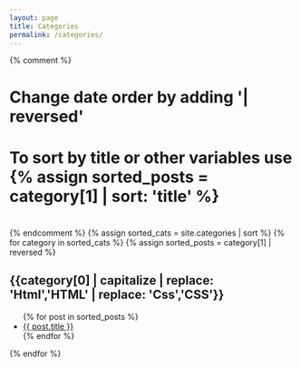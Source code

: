 ```yaml
---
layout: page
title: Categories
permalink: /categories/
---
```


{% comment %}
#
#  Change date order by adding '| reversed'
#  To sort by title or other variables use {% assign sorted_posts = category[1] | sort: 'title' %}
#
{% endcomment %}
{% assign sorted_cats = site.categories | sort %}
{% for category in sorted_cats %}
{% assign sorted_posts = category[1] | reversed %}
<h2 id="{{category[0] | uri_escape | downcase }}">{{category[0] | capitalize | replace: 'Html','HTML' | replace: 'Css','CSS'}}</H2>
<ul>
  {% for post in sorted_posts %}
        <li><a href="{{ site.url }}{{ site.baseurl }}{{  post.url }}">{{  post.title }}</a></li>
  {% endfor %}
</ul>
{% endfor %}